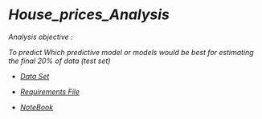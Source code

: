 # *House_prices_Analysis*


*Analysis objective :*

*To predict Which predictive model or models would be best for estimating the final 20% of data (test set)*

* [*Data Set*]()

* [*Requirements File*](https://github.com/omars1234/TimeSeries_ML/blob/8c35b7422f5fc24eb85f044333bc4c15bad4d747/House_prices_Analysis/requirements.txt)

* [*NoteBook*](https://github.com/omars1234/TimeSeries_ML/blob/2c7f7df247af4dafcdfc6b0422cfd3e29db3340b/House_prices_Analysis/House_prices_Analysis.ipynb)